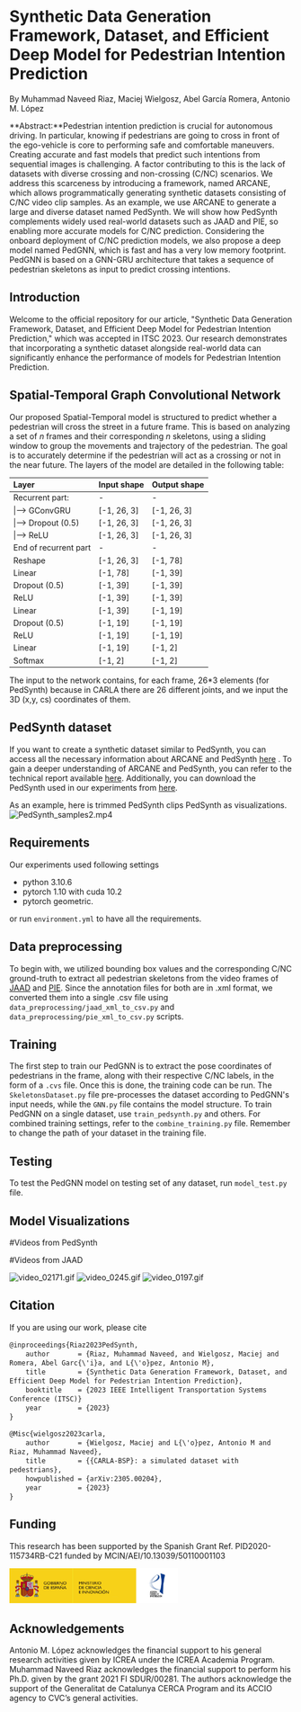 # Synthetic Data Generation Framework, Dataset, and Efficient Deep Model for Pedestrian Intention Prediction
By Muhammad Naveed Riaz, Maciej Wielgosz, Abel García Romera, Antonio M. López 

**Abstract:**Pedestrian intention prediction is crucial for autonomous driving. In particular, knowing if pedestrians are going to cross in front of the ego-vehicle is core to performing safe and comfortable maneuvers. Creating accurate and fast models that predict such intentions from sequential images is challenging. A factor contributing to this is the lack of datasets with diverse crossing and non-crossing (C/NC) scenarios. We address this scarceness by introducing a framework, named ARCANE, which allows programmatically generating synthetic datasets consisting of C/NC video clip samples. As an example, we use ARCANE to generate a large and diverse dataset named PedSynth. We will show how PedSynth complements widely used real-world datasets such as JAAD and PIE, so enabling more accurate models for C/NC prediction. Considering the onboard deployment of C/NC prediction models, we also propose a deep model named PedGNN, which is fast and has a very low memory footprint. PedGNN is based on a GNN-GRU architecture that takes a sequence of pedestrian skeletons as input to predict crossing intentions. 

## Introduction
Welcome to the official repository for our article, "Synthetic Data Generation Framework, Dataset, and Efficient Deep Model for Pedestrian Intention Prediction," which was accepted in ITSC 2023. Our research demonstrates that incorporating a synthetic dataset alongside real-world data can significantly enhance the performance of models for Pedestrian Intention Prediction.


## Spatial-Temporal Graph Convolutional Network
Our proposed Spatial-Temporal model is structured to predict whether a pedestrian will cross the street in a future frame. This is based on analyzing a set of *n* frames and their corresponding *n* skeletons, using a sliding window to group the movements and trajectory of the pedestrian. The goal is to accurately determine if the pedestrian will act as a crossing or not in the near future.
The layers of the model are detailed in the following table:

|     Layer                     |     Input shape    |     Output shape    |
|:------------------------------|:-------------------|:--------------------|
|     Recurrent part:           |     -              |     -               |
|      \|--> GConvGRU           |     [-1, 26, 3]    |     [-1, 26, 3]     |
|      \|--> Dropout   (0.5)    |     [-1, 26, 3]    |     [-1, 26, 3]     |
|      \|--> ReLU               |     [-1, 26, 3]    |     [-1, 26, 3]     |
|     End of recurrent part     |     -              |     -               |
|     Reshape                   |     [-1, 26, 3]    |     [-1, 78]        |
|     Linear                    |     [-1, 78]       |     [-1, 39]        |
|     Dropout (0.5)             |     [-1, 39]       |     [-1, 39]        |
|     ReLU                      |     [-1, 39]       |     [-1, 39]        |
|     Linear                    |     [-1, 39]       |     [-1, 19]        |
|     Dropout (0.5)             |     [-1, 19]       |     [-1, 19]        |
|     ReLU                      |     [-1, 19]       |     [-1, 19]        |
|     Linear                    |     [-1, 19]       |     [-1, 2]         |
|     Softmax                   |     [-1, 2]        |     [-1, 2]         |

The input to the network contains, for each frame, 26*3 elements (for PedSynth) because in CARLA there are 26 different joints, and we input the 3D (x,y, cs) coordinates of them.

## PedSynth dataset
If you want to create a synthetic dataset similar to PedSynth, you can access all the necessary information about ARCANE and PedSynth [here](https://github.com/wielgosz-info/carla-pedestrians/blob/main/README.md) . To gain a deeper understanding of ARCANE and PedSynth, you can refer to the technical report available [here](https://arxiv.org/abs/2305.00204). Additionally, you can download the PedSynth used in our experiments from [here](http://datasets.cvc.uab.es/PedSynth/wide_camera_pedestrians.tar.gz).

As an example, here is trimmed PedSynth clips PedSynth as visualizations.
![PedSynth_samples2.mp4](results/PedSynth_samples2.gif)
## Requirements
Our experiments used following settings
* python 3.10.6
* pytorch 1.10 with cuda 10.2
* pytorch geometric. 

or run `environment.yml` to have all the requirements.

## Data preprocessing
To begin with, we utilized bounding box values and the corresponding C/NC ground-truth to extract all pedestrian skeletons from the video frames of [JAAD](https://data.nvision2.eecs.yorku.ca/JAAD_dataset/) and [PIE](https://data.nvision2.eecs.yorku.ca/PIE_dataset/). Since the annotation files for both are in .xml format, we converted them into a single .csv file using `data_preprocessing/jaad_xml_to_csv.py` and `data_preprocessing/pie_xml_to_csv.py` scripts. 
## Training
The first step to train our PedGNN is to extract the pose coordinates of pedestrians in the frame, along with their respective C/NC labels, in the form of a `.cvs` file. Once this is done, the training code can be run. The `SkeletonsDataset.py` file pre-processes the dataset according to PedGNN's input needs, while the `GNN.py` file contains the model structure. To train PedGNN on a single dataset, use `train_pedsynth.py` and others. For combined training settings, refer to the `combine_training.py` file. Remember to change the path of your dataset in the training file.

## Testing
To test the PedGNN model on testing set of any dataset, run `model_test.py` file.

## Model Visualizations
#Videos from PedSynth

#Videos from JAAD
<style>
  img {
    margin: 0;
    padding: 0;
  }
</style>
![video_02171.gif](results/video_02171.gif)
![video_0245.gif](results/video_0245.gif)
![video_0197.gif](results/video_0197.gif)


## Citation
If you are using our work, please cite
```
@inproceedings{Riaz2023PedSynth,
    author       = {Riaz, Muhammad Naveed, and Wielgosz, Maciej and Romera, Abel Garc{\'i}a, and L{\'o}pez, Antonio M},
    title        = {Synthetic Data Generation Framework, Dataset, and Efficient Deep Model for Pedestrian Intention Prediction},
    booktitle    = {2023 IEEE Intelligent Transportation Systems Conference (ITSC)}
    year         = {2023}
}
```

```
@Misc{wielgosz2023carla,
    author       = {Wielgosz, Maciej and L{\'o}pez, Antonio M and Riaz, Muhammad Naveed},
    title        = {{CARLA-BSP}: a simulated dataset with pedestrians},
    howpublished = {arXiv:2305.00204},
    year         = {2023}
}
```
## Funding

This research has been supported by the Spanish Grant Ref. PID2020-115734RB-C21 funded by MCIN/AEI/10.13039/50110001103

<img src="MICINN_Gob_AEI_1.jpg" width="300" />

## Acknowledgements

Antonio M. López acknowledges the financial support to his general research activities given by ICREA under the ICREA Academia Program. Muhammad Naveed Riaz acknowledges the financial support to perform his Ph.D. given by the grant 2021 FI SDUR/00281. The authors acknowledge the support of the Generalitat de Catalunya CERCA Program and its ACCIO agency to CVC’s general activities.



